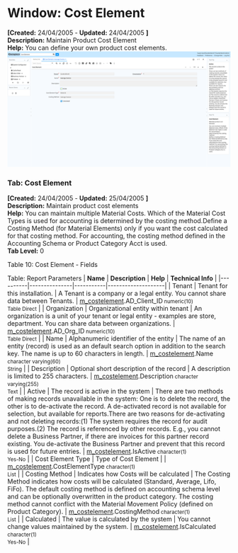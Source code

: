 # Window: Cost Element

**[Created:** 24/04/2005 - **Updated:** 24/04/2005 **]**  
**Description:** Maintain Product Cost Element  
**Help:** You can define your own product cost elements.  
![](/img/docs/manual/CostElement-Window_iDempiere_v12.0.0.png)

### Tab: Cost Element

**[Created:** 24/04/2005 - **Updated:** 25/04/2005 **]**   
**Description:** Maintain product cost elements  
**Help:** You can maintain multiple Material Costs. Which of the Material Cost Types is used for accounting is determined by the costing method.Define a Costing Method (for Material Elements) only if you want the cost calculated for that costing method. For accounting, the costing method defined in the Accounting Schema or Product Category Acct is used.  
**Tab Level:** 0

Table 10: Cost Element - Fields 

Table: Report Parameters
| **Name** | **Description** | **Help** | **Technical Info** |
|----------|---------------|-----------|--------------------|
| Tenant | Tenant for this installation. | A Tenant is a company or a legal entity. You cannot share data between Tenants. | [m_costelement](https://idempiere-schemaspy.muriloht.com/adempiere/tables/m_costelement.html).AD_Client_ID<small> numeric(10) <br/> Table Direct</small> | 
| Organization | Organizational entity within tenant | An organization is a unit of your tenant or legal entity - examples are store, department. You can share data between organizations. | [m_costelement](https://idempiere-schemaspy.muriloht.com/adempiere/tables/m_costelement.html).AD_Org_ID<small> numeric(10) <br/> Table Direct</small> | 
| Name | Alphanumeric identifier of the entity | The name of an entity (record) is used as an default search option in addition to the search key. The name is up to 60 characters in length. | [m_costelement](https://idempiere-schemaspy.muriloht.com/adempiere/tables/m_costelement.html).Name<small> character varying(60) <br/> String</small> | 
| Description | Optional short description of the record | A description is limited to 255 characters. | [m_costelement](https://idempiere-schemaspy.muriloht.com/adempiere/tables/m_costelement.html).Description<small> character varying(255) <br/> Text</small> | 
| Active | The record is active in the system | There are two methods of making records unavailable in the system: One is to delete the record, the other is to de-activate the record. A de-activated record is not available for selection, but available for reports.There are two reasons for de-activating and not deleting records:(1) The system requires the record for audit purposes.(2) The record is referenced by other records. E.g., you cannot delete a Business Partner, if there are invoices for this partner record existing. You de-activate the Business Partner and prevent that this record is used for future entries. | [m_costelement](https://idempiere-schemaspy.muriloht.com/adempiere/tables/m_costelement.html).IsActive<small> character(1) <br/> Yes-No</small> | 
| Cost Element Type | Type of Cost Element |  | [m_costelement](https://idempiere-schemaspy.muriloht.com/adempiere/tables/m_costelement.html).CostElementType<small> character(1) <br/> List</small> | 
| Costing Method | Indicates how Costs will be calculated | The Costing Method indicates how costs will be calculated (Standard, Average, Lifo, FiFo).  The default costing method is defined on accounting schema level and can be optionally overwritten in the product category.  The costing method cannot conflict with the Material Movement Policy (defined on Product Category). | [m_costelement](https://idempiere-schemaspy.muriloht.com/adempiere/tables/m_costelement.html).CostingMethod<small> character(1) <br/> List</small> | 
| Calculated | The value is calculated by the system | You cannot change values maintained by the system. | [m_costelement](https://idempiere-schemaspy.muriloht.com/adempiere/tables/m_costelement.html).IsCalculated<small> character(1) <br/> Yes-No</small> | 


